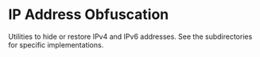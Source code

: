 # IP Address Obfuscation

Utilities to hide or restore IPv4 and IPv6 addresses. See the subdirectories for specific implementations.
